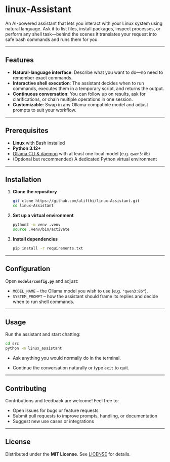 # linux‑Assistant

An AI-powered assistant that lets you interact with your Linux system using natural language. Ask it to list files, install packages, inspect processes, or perform any shell task—behind the scenes it translates your request into safe bash commands and runs them for you.

---

## Features

- **Natural‑language interface**: Describe what you want to do—no need to remember exact commands.  
- **Interactive shell execution**: The assistant decides when to run commands, executes them in a temporary script, and returns the output.  
- **Continuous conversation**: You can follow up on results, ask for clarifications, or chain multiple operations in one session.  
- **Customizable**: Swap in any Ollama‑compatible model and adjust prompts to suit your workflow.

---

## Prerequisites

- **Linux** with Bash installed  
- **Python 3.12+**  
- [Ollama CLI & daemon](https://ollama.com/) with at least one local model (e.g. `qwen3:8b`)  
- (Optional but recommended) A dedicated Python virtual environment

---

## Installation

1. **Clone the repository**  
   ```bash
   git clone https://github.com/alifthi/linux-Assistant.git
   cd linux-Assistant
   ```

2. **Set up a virtual environment**  
   ```bash
   python3 -m venv .venv
   source .venv/bin/activate
   ```

3. **Install dependencies**  
   ```bash
   pip install -r requirements.txt
   ```

---

## Configuration

Open **`models/config.py`** and adjust:

- `MODEL_NAME` – the Ollama model you wish to use (e.g. `"qwen3:8b"`).  
- `SYSTEM_PROMPT` – how the assistant should frame its replies and decide when to run shell commands.

---

## Usage

Run the assistant and start chatting:

```bash
cd src
python -m linux_assistant
```

- Ask anything you would normally do in the terminal.

- Continue the conversation naturally or type `exit` to quit.

---

## Contributing

Contributions and feedback are welcome! Feel free to:

- Open issues for bugs or feature requests  
- Submit pull requests to improve prompts, handling, or documentation  
- Suggest new use cases or integrations

---

## License

Distributed under the **MIT License**. See [LICENSE](LICENSE) for details.  
